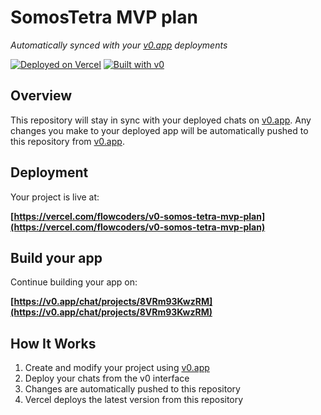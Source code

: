# SomosTetra MVP plan

*Automatically synced with your [v0.app](https://v0.app) deployments*

[![Deployed on Vercel](https://img.shields.io/badge/Deployed%20on-Vercel-black?style=for-the-badge&logo=vercel)](https://vercel.com/flowcoders/v0-somos-tetra-mvp-plan)
[![Built with v0](https://img.shields.io/badge/Built%20with-v0.app-black?style=for-the-badge)](https://v0.app/chat/projects/8VRm93KwzRM)

## Overview

This repository will stay in sync with your deployed chats on [v0.app](https://v0.app).
Any changes you make to your deployed app will be automatically pushed to this repository from [v0.app](https://v0.app).

## Deployment

Your project is live at:

**[https://vercel.com/flowcoders/v0-somos-tetra-mvp-plan](https://vercel.com/flowcoders/v0-somos-tetra-mvp-plan)**

## Build your app

Continue building your app on:

**[https://v0.app/chat/projects/8VRm93KwzRM](https://v0.app/chat/projects/8VRm93KwzRM)**

## How It Works

1. Create and modify your project using [v0.app](https://v0.app)
2. Deploy your chats from the v0 interface
3. Changes are automatically pushed to this repository
4. Vercel deploys the latest version from this repository